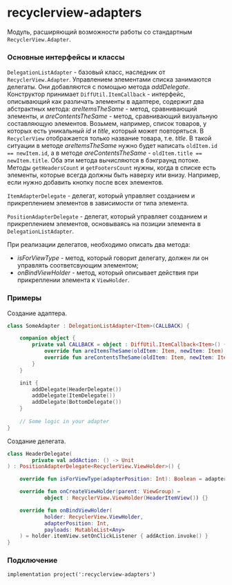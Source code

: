 recyclerview-adapters
=====

Модуль, расширяющий возможности работы со стандартным `RecyclerView.Adapter`.

### Основные интерфейсы и классы 

`DelegationListAdapter` - базовый класс, наследник от `RecyclerView.Adapter`. Управлением элементами списка занимаются делегаты. Они добавляются с помощью метода *addDelegate*. Конструктор принимает `DiffUtil.ItemCallback` - интерфейс, описывающий как различать элементы в адаптере, содержит два абстрактных метода: *areItemsTheSame* - метод, сравнивающий элементы, и *areContentsTheSame* - метод, сравнивающий визуальную составляющую элементов. Возьмем, например, список товаров, у которых есть уникальный *id* и *title*, который может повторяться. В `RecyclerView` отображается только название товара, т.е. *title*. В такой ситуации в методе *areItemsTheSame* нужно будет написать `oldItem.id == newItem.id`, а в методе *areContentsTheSame* - `oldItem.title == newItem.title`. Оба эти метода вычисляются в бэкграунд потоке. Методы `getHeadersCount` и `getFootersCount` нужны, когда в списке есть элементы, которые всегда должны быть наверху или внизу. Например, если нужно добавить кнопку после всех элементов.

`ItemAdapterDelegate` - делегат, который управляет созданием и прикреплением элементов в зависимости от типа элемента.

`PositionAdapterDelegate` - делегат, который управляет созданием и прикреплением элементов, основываясь на позиции элемента в `DelegationListAdapter`.

При реализации делегатов, необходимо описать два метода: 
* *isForViewType* - метод, который говорит делегату, должен ли он управлять соответсвующим элементом; 
* *onBindViewHolder* - метод, который описывает действия при прикреплении элемента к `ViewHolder`. 

### Примеры 

Создание адаптера.

```Kotlin
class SomeAdapter : DelegationListAdapter<Item>(CALLBACK) {

    companion object {
        private val CALLBACK = object : DiffUtil.ItemCallback<Item>() {
            override fun areItemsTheSame(oldItem: Item, newItem: Item) = newItem.id == oldItem.id
            override fun areContentsTheSame(oldItem: Item, newItem: Item) = newItem == oldItem
        }
    }

    init {
        addDelegate(HeaderDelegate())
        addDelegate(ItemDelegate())
        addDelegate(BottomDelegate())
    }
    
    // Some logic in your adapter
}
```

Создание делегата.
```Kotlin
class HeaderDelegate(
        private val addAction: () -> Unit
) : PositionAdapterDelegate<RecyclerView.ViewHolder>() {

    override fun isForViewType(adapterPosition: Int): Boolean = adapterPosition == 0

    override fun onCreateViewHolder(parent: ViewGroup) =
            object : RecyclerView.ViewHolder(HeaderItemView()) {}

    override fun onBindViewHolder(
            holder: RecyclerView.ViewHolder,
            adapterPosition: Int, 
            payloads: MutableList<Any>
    ) = holder.itemView.setOnClickListener { addAction.invoke() }
}
```

### Подключение 
```gralde
implementation project(':recyclerview-adapters')
```
